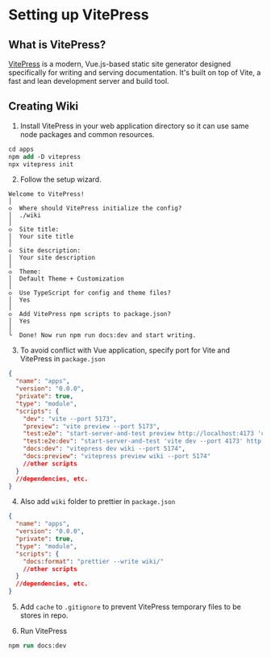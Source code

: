 # Setting up VitePress

## What is VitePress?

[VitePress](https://vitepress.dev/) is a modern, Vue.js-based static site generator designed specifically for writing and serving documentation. It's built on top of Vite, a fast and lean development server and build tool.

## Creating Wiki

1. Install VitePress in your web application directory so it can use same node packages and common resources.

```ps
cd apps
npm add -D vitepress
npx vitepress init
```

2. Follow the setup wizard.

```
Welcome to VitePress!
│
◇  Where should VitePress initialize the config?
│  ./wiki
│
◇  Site title:
│  Your site title
│
◇  Site description:
│  Your site description
│
◇  Theme:
│  Default Theme + Customization
│
◇  Use TypeScript for config and theme files?
│  Yes
│
◇  Add VitePress npm scripts to package.json?
│  Yes
│
└  Done! Now run npm run docs:dev and start writing.
```

3. To avoid conflict with Vue application, specify port for Vite and VitePress in `package.json`

```json
{
  "name": "apps",
  "version": "0.0.0",
  "private": true,
  "type": "module",
  "scripts": {
    "dev": "vite --port 5173",
    "preview": "vite preview --port 5173",
    "test:e2e": "start-server-and-test preview http://localhost:4173 'cypress run --e2e'",
    "test:e2e:dev": "start-server-and-test 'vite dev --port 4173' http://localhost:4173 'cypress open --e2e'",
    "docs:dev": "vitepress dev wiki --port 5174",
    "docs:preview": "vitepress preview wiki --port 5174"
    //other scripts
  }
  //dependencies, etc.
}
```

4. Also add `wiki` folder to prettier in `package.json`

```json
{
  "name": "apps",
  "version": "0.0.0",
  "private": true,
  "type": "module",
  "scripts": {
    "docs:format": "prettier --write wiki/"
    //other scripts
  }
  //dependencies, etc.
}
```

5. Add `cache` to `.gitignore` to prevent VitePress temporary files to be stores in repo.

6. Run VitePress

```ps
npm run docs:dev
```
